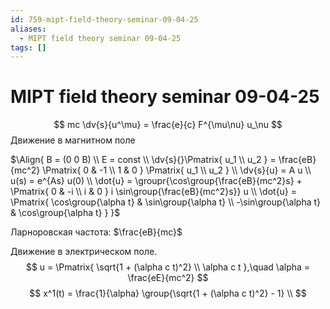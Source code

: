 ```yaml
---
id: 759-mipt-field-theory-seminar-09-04-25
aliases:
  - MIPT field theory seminar 09-04-25
tags: []
---
```


# MIPT field theory seminar 09-04-25

$$
mc \dv{s}{u^\mu} = \frac{e}{c} F^{\mu\nu} u_\nu
$$
Движение в магнитном поле

$\Align{
B = (0 0 B) \\
E = const \\
\dv{s}{}\Pmatrix{
u_1 \\
u_2
} = \frac{eB}{mc^2} \Pmatrix{
0 & -1 \\
1 & 0
} \Pmatrix{
u_1 \\
u_2
} \\
\dv{s}{u} = A u \\
u(s) = e^{As} u(0) \\
\dot{u} = \groupr{\cos\group{\frac{eB}{mc^2}s} + \Pmatrix{
0 & -i \\
i & 0
} i \sin\group{\frac{eB}{mc^2}s}} u \\
\dot{u} = \Pmatrix{
\cos\group{\alpha t} & \sin\group{\alpha t} \\
-\sin\group{\alpha t} & \cos\group{\alpha t}
}
}$

Ларноровская частота: $\frac{eB}{mc}$

Движение в электрическом поле.
$$
u = \Pmatrix{
\sqrt{1 + (\alpha c t)^2} \\
\alpha c t
},\quad \alpha = \frac{eE}{mc^2}
$$
$$
x^1(t) = \frac{1}{\alpha} \group{\sqrt{1 + (\alpha c t)^2} - 1} \\
$$
